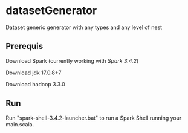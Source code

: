 # datasetGenerator

Dataset generic generator with any types and any level of nest 

## Prerequis

Download Spark (currently working with *Spark 3.4.2*)

Download jdk 17.0.8+7

Download hadoop 3.3.0

## Run

Run "spark-shell-3.4.2-launcher.bat" to run a Spark Shell running your main.scala.